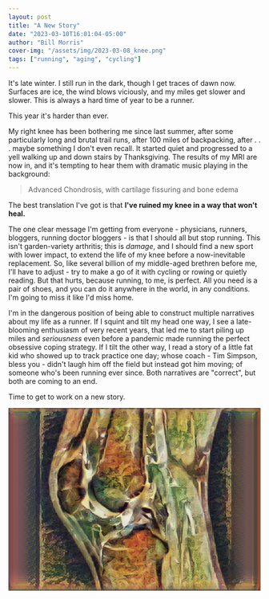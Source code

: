 ```yaml
---
layout: post
title: "A New Story"
date: "2023-03-10T16:01:04-05:00"
author: "Bill Morris"
cover-img: "/assets/img/2023-03-08_knee.png"
tags: ["running", "aging", "cycling"]
---
```


It's late winter. I still run in the dark, though I get traces of dawn now. Surfaces are ice, the wind blows viciously, and my miles get slower and slower. This is always a hard time of year to be a runner. 

This year it's harder than ever. 

My right knee has been bothering me since last summer, after some particularly long and brutal trail runs, after 100 miles of backpacking, after . . . maybe something I don't even recall. It started quiet and progressed to a yell walking up and down stairs by Thanksgiving. The results of my MRI are now in, and it's tempting to hear them with dramatic music playing in the background:

> Advanced Chondrosis, with cartilage fissuring and bone edema

The best translation I've got is that __I've ruined my knee in a way that won't heal.__

The one clear message I'm getting from everyone - physicians, runners, bloggers, running doctor bloggers - is that I should all but stop running. This isn't garden-variety arthritis; this is *damage*, and I should find a new sport with lower impact, to extend the life of my knee before a now-inevitable replacement. So, like several billion of my middle-aged brethren before me, I'll have to adjust - try to make a go of it with cycling or rowing or quietly reading. But that hurts, because running, to me, is perfect. All you need is a pair of shoes, and you can do it anywhere in the world, in any conditions. I'm going to miss it like I'd miss home.

I'm in the dangerous position of being able to construct multiple narratives about my life as a runner. If I squint and tilt my head one way, I see a late-blooming enthusiasm of very recent years, that led me to start piling up miles and *seriousness* even before a pandemic made running the perfect obsessive coping strategy. If I tilt the other way, I read a story of a little fat kid who showed up to track practice one day; whose coach - Tim Simpson, bless you - didn't laugh him off the field but instead got him moving; of someone who's been running ever since. Both narratives are "correct", but both are coming to an end.

Time to get to work on a new story.

![1](/shoals/assets/img/2023-03-08_knee.png)
